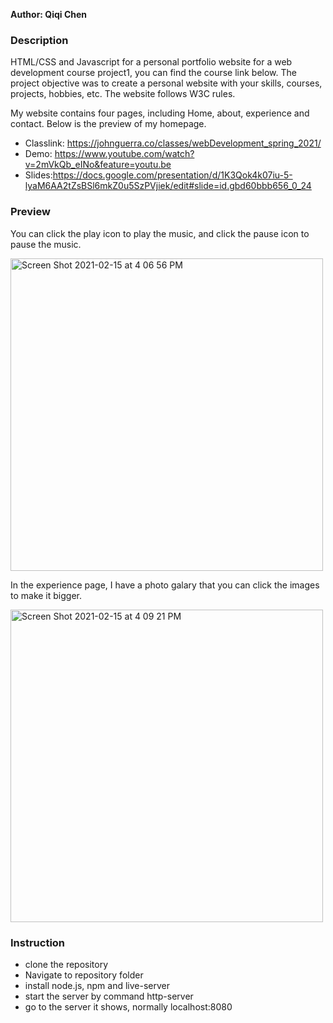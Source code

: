 

**Author: Qiqi Chen**

### Description
HTML/CSS and Javascript for a personal portfolio website for a web development course project1, you can find the course link below. The project objective was to create a personal website with your skills, courses, projects, hobbies, etc. The website follows W3C rules. 

My website contains four pages, including Home, about, experience and contact.
Below is the preview of my homepage.

* Classlink: https://johnguerra.co/classes/webDevelopment_spring_2021/
* Demo: https://www.youtube.com/watch?v=2mVkQb_eINo&feature=youtu.be
* Slides:https://docs.google.com/presentation/d/1K3Qok4k07iu-5-lyaM6AA2tZsBSl6mkZ0u5SzPVjiek/edit#slide=id.gbd60bbb656_0_24

### Preview 

You can click the play icon to play the music, and click the pause icon to pause the music. 

<img width="500" alt="Screen Shot 2021-02-15 at 4 06 56 PM" src="https://user-images.githubusercontent.com/72895861/108003574-160be800-6fa8-11eb-9331-d504a77550ab.png">


In the experience page, I have a photo galary that you can click the images to make it bigger. 

<img width="500" alt="Screen Shot 2021-02-15 at 4 09 21 PM" src="https://user-images.githubusercontent.com/72895861/108003651-46ec1d00-6fa8-11eb-9bf4-c72d75ced076.png">

### Instruction
- clone the repository
- Navigate to repository folder
- install node.js, npm and live-server
- start the server by command http-server
- go to the server it shows, normally localhost:8080
